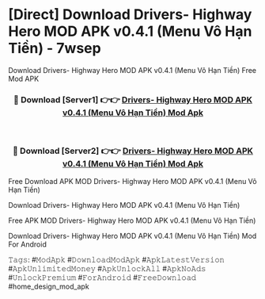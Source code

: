 # [Direct] Download Drivers- Highway Hero MOD APK v0.4.1 (Menu Vô Hạn Tiền) - 7wsep
Download Drivers- Highway Hero MOD APK v0.4.1 (Menu Vô Hạn Tiền) Free Mod APK

<div align="center">
<h3>🔴 Download [Server1] 👉👉 <a href="https://apk-comot.site?title=Drivers-_Highway_Hero_MOD_APK_v0.4.1_(Menu_Vô_Hạn_Tiền)">Drivers- Highway Hero MOD APK v0.4.1 (Menu Vô Hạn Tiền) Mod Apk</a></h3><br>

<h3>🔴 Download [Server2] 👉👉 <a href="https://apk-comot.site?title=Drivers-_Highway_Hero_MOD_APK_v0.4.1_(Menu_Vô_Hạn_Tiền)">Drivers- Highway Hero MOD APK v0.4.1 (Menu Vô Hạn Tiền) Mod Apk</a></h3>
</div>


Free Download APK MOD Drivers- Highway Hero MOD APK v0.4.1 (Menu Vô Hạn Tiền)

Download Drivers- Highway Hero MOD APK v0.4.1 (Menu Vô Hạn Tiền) 

Free APK MOD Drivers- Highway Hero MOD APK v0.4.1 (Menu Vô Hạn Tiền) 

Download Drivers- Highway Hero MOD APK v0.4.1 (Menu Vô Hạn Tiền) Mod For Android

𝚃𝚊𝚐𝚜: #𝙼𝚘𝚍𝙰𝚙𝚔 #𝙳𝚘𝚠𝚗𝚕𝚘𝚊𝚍𝙼𝚘𝚍𝙰𝚙𝚔 #𝙰𝚙𝚔𝙻𝚊𝚝𝚎𝚜𝚝𝚅𝚎𝚛𝚜𝚒𝚘𝚗 #𝙰𝚙𝚔𝚄𝚗𝚕𝚒𝚖𝚒𝚝𝚎𝚍𝙼𝚘𝚗𝚎𝚢 #𝙰𝚙𝚔𝚄𝚗𝚕𝚘𝚌𝚔𝙰𝚕𝚕 #𝙰𝚙𝚔𝙽𝚘𝙰𝚍𝚜 #𝚄𝚗𝚕𝚘𝚌𝚔𝙿𝚛𝚎𝚖𝚒𝚞𝚖 #𝙵𝚘𝚛𝙰𝚗𝚍𝚛𝚘𝚒𝚍 #𝙵𝚛𝚎𝚎𝙳𝚘𝚠𝚗𝚕𝚘𝚊𝚍 #home_design_mod_apk